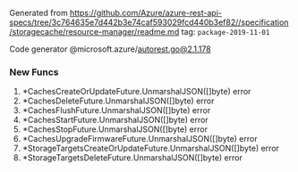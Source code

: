 Generated from https://github.com/Azure/azure-rest-api-specs/tree/3c764635e7d442b3e74caf593029fcd440b3ef82//specification/storagecache/resource-manager/readme.md tag: `package-2019-11-01`

Code generator @microsoft.azure/autorest.go@2.1.178


### New Funcs

1. *CachesCreateOrUpdateFuture.UnmarshalJSON([]byte) error
1. *CachesDeleteFuture.UnmarshalJSON([]byte) error
1. *CachesFlushFuture.UnmarshalJSON([]byte) error
1. *CachesStartFuture.UnmarshalJSON([]byte) error
1. *CachesStopFuture.UnmarshalJSON([]byte) error
1. *CachesUpgradeFirmwareFuture.UnmarshalJSON([]byte) error
1. *StorageTargetsCreateOrUpdateFuture.UnmarshalJSON([]byte) error
1. *StorageTargetsDeleteFuture.UnmarshalJSON([]byte) error
